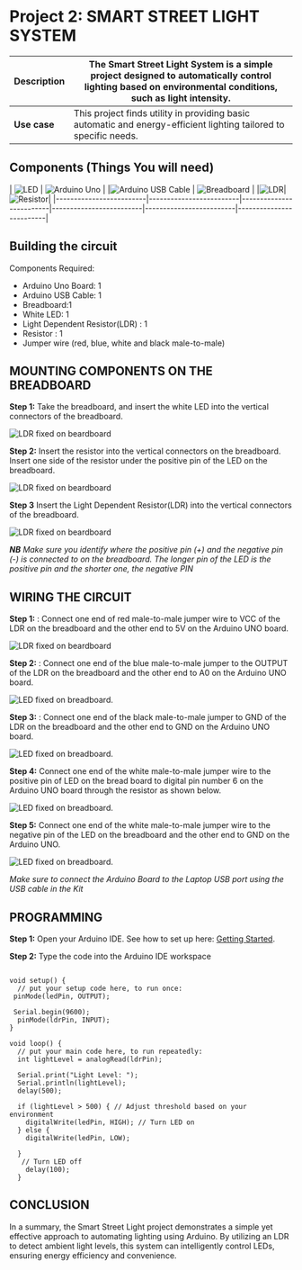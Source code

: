 # Project 2: SMART STREET LIGHT SYSTEM

| **Description** | The Smart Street Light System is a simple project designed to automatically control lighting based on environmental conditions, such as light intensity.
|------------------|-------------------------------------------------------------------------------------------------------------------------------------------------------------------------------------|
| **Use case**     | This project finds utility in providing basic automatic and energy-efficient lighting tailored to specific needs.

## Components (Things You will need)

| ![LED](../../manuals/assets/components/LED.png) | ![Arduino Uno](../../manuals/assets/components/arduino.png) | 
|![Arduino USB Cable](../../manuals/assets/components/USB_Cable.png) | ![Breadboard](../../manuals/assets/components/breadboard.png) |
|![LDR](../../manuals/assets/components/ldr.png)| ![Resistor](../../manuals/assets/components/Resistor.png)|
|-------------------------|-------------------------|-------------------------|-------------------------|-------------------------|-------------------------|

## Building the circuit

Components Required:

-	Arduino Uno Board: 1
-	Arduino USB Cable: 1
-   Breadboard:1
-	White LED: 1
-   Light Dependent Resistor(LDR) : 1
-   Resistor : 1
-   Jumper wire (red, blue, white and black male-to-male)

## MOUNTING COMPONENTS ON THE BREADBOARD

**Step 1:** Take the breadboard, and insert  the white LED into the vertical connectors of the breadboard.

![LDR fixed on beardboard](../../manuals/assets/3.0/Smart_Street_Light_System/circuit_1.jpg)

**Step 2:** Insert the resistor into the vertical connectors on the breadboard. Insert one side of the resistor under the positive pin of the LED on the breadboard.

![LDR fixed on beardboard](../../manuals/assets/3.0/Smart_Street_Light_System/circuit_2.jpg)

**Step 3** Insert the Light Dependent Resistor(LDR) into the vertical connectors of the breadboard.

![LDR fixed on beardboard](../../manuals/assets/3.0/Smart_Street_Light_System/circuit_8.jpg)

_**NB** Make sure you identify where the positive pin (+) and the negative pin (-) is connected to on the breadboard. The longer pin of the LED is the positive pin and the shorter one, the negative PIN_


## WIRING THE CIRCUIT

**Step 1:** : Connect one end of red male-to-male jumper wire to VCC of the LDR on the breadboard and the other end to 5V on the Arduino UNO board.

![LDR fixed on beardboard](../../manuals/assets/3.0/Smart_Street_Light_System/circuit_3.jpg)

**Step 2:** : Connect one end of the blue male-to-male jumper to the OUTPUT of the LDR on the breadboard and the other end to A0 on the Arduino UNO board.

![LED fixed on breadboard](../../manuals/assets/3.0/Smart_Street_Light_System/circuit_4.jpg).

**Step 3:** : Connect one end of the black male-to-male jumper to GND of the LDR on the breadboard and the other end to GND on the Arduino UNO board.

![LED fixed on breadboard](../../manuals/assets/3.0/Smart_Street_Light_System/circuit_5.jpg).

**Step 4:** Connect one end of the white male-to-male jumper wire to the positive pin of LED on the bread board to digital pin number 6 on the Arduino UNO board through the resistor as shown below.

![LED fixed on breadboard](../../manuals/assets/3.0/Smart_Street_Light_System/circuit_6.jpg).

**Step 5:** Connect one end of the white male-to-male jumper wire to the negative pin of the LED on the breadboard and the other end to GND on the Arduino UNO.

![LED fixed on breadboard](../../manuals/assets/3.0/Smart_Street_Light_System/circuit_7.jpg).

_Make sure to connect the Arduino Board to the Laptop USB port using the USB cable in the Kit_


## PROGRAMMING

**Step 1:** Open your Arduino IDE. See how to set up here: [Getting Started](../../../../README.md#getting-started).

**Step 2:** Type the code into the Arduino IDE workspace

``` const int ledPin = 6;

void setup() {
  // put your setup code here, to run once:
 pinMode(ledPin, OUTPUT);

 Serial.begin(9600);
  pinMode(ldrPin, INPUT);
}

void loop() {
  // put your main code here, to run repeatedly:
  int lightLevel = analogRead(ldrPin);

  Serial.print("Light Level: ");
  Serial.println(lightLevel);
  delay(500);
  
  if (lightLevel > 500) { // Adjust threshold based on your environment
    digitalWrite(ledPin, HIGH); // Turn LED on
  } else {
    digitalWrite(ledPin, LOW);

  }
   // Turn LED off
    delay(100);
  }

```

## CONCLUSION

In a summary, the Smart Street Light project demonstrates a simple yet effective approach to automating 
lighting using Arduino. By utilizing an LDR to detect ambient light levels, this system can intelligently control LEDs, 
ensuring energy efficiency and convenience. 